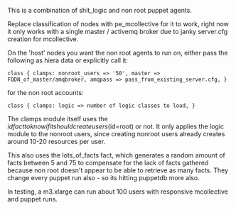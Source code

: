This is a combination of shit\_logic and non root puppet agents.

Replace classification of nodes with pe\_mcollective for it to work, right now it only works with a single master / activemq broker due to janky server.cfg creation for mcollective.

On the 'host' nodes you want the non root agents to run on, either pass the following as hiera data or explicitly call it:

`class { clamps:
  nonroot_users => '50',
  master => FQDN_of_master/amqbroker,
  amqpass => pass_from_existing_server.cfg,
}`

for the non root accounts:

`class { clamps:
  logic => number of logic classes to load,
}`

The clamps module itself uses the $id fact to know if it should create users ($id=root) or not. It only applies the logic module to the nonroot users, since creating nonroot users already creates around 10-20 resources per user.

This also uses the lots\_of\_facts fact, which generates a random amount of facts between 5 and 75 to compensate for the lack of facts gathered because non root doesn't appear to be able to retrieve as many facts. They change every puppet run also - so its hitting puppetdb more also.

In testing, a m3.xlarge can run about 100 users with responsive mcollective and puppet runs.
